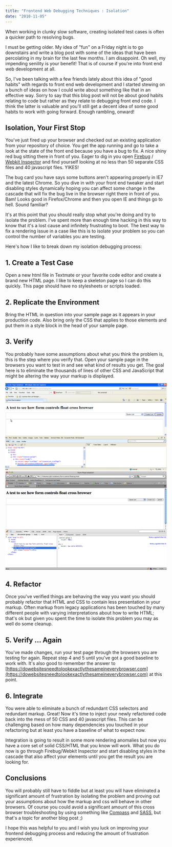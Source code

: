 ```yaml
---
title: "Frontend Web Debugging Techniques : Isolation"
date: "2010-11-05"
---
```


<aside class="tldr">
When working in clunky slow software, creating isolated test cases is often a quicker path to resolving bugs.
</aside>

I must be getting older. My idea of "fun" on a Friday night is to go downstairs and write a blog post with some of the ideas that have been percolating in my brain for the last few months. I am disappoint. Oh well, my impending senility is your benefit! That is of course if you're into front end web development at all.

So, I've been talking with a few friends lately about this idea of "good habits" with regards to front end web development and I started stewing on a bunch of ideas on how I could write about something like that in an effective way. Sorry to say that this blog post will not be about good habits relating to code but rather as they relate to debugging front end code. I think the latter is valuable and you'll still get a decent idea of some good habits to work with going forward. Enough rambling, onward!

## Isolation, Your First Stop

You've just fired up your browser and checked out an existing application from your repository of choice. You get the app running and go to take a look at the state of the front end because you have a bug to fix. A nice shiny red bug sitting there in front of you. Eager to dig in you open [Firebug](https://www.getfirebug.com) / [Webkit Inspector](https://webkit.org/blog/1091/more-web-inspector-updates/) and find yourself looking at no less than 50 separate CSS files and 40 javascript files. YIKES!

The bug card you have says some buttons aren't appearing properly in IE7 and the latest Chrome. So you dive in with your front end tweaker and start disabling styles dynamically hoping you can affect some change in the cascade that will fix the bug live in the browser right there in front of you. Bam! Looks good in Firefox/Chrome and then you open IE and things go to hell. Sound familiar?

It's at this point that you should really stop what you're doing and try to isolate the problem. I've spent more than enough time hacking in this way to know that it's a lost cause and infinitely frustrating to boot. The best way to fix a rendering issue in a case like this is to isolate your problem so you can control the number of variables you are testing.

Here's how I like to break down my isolation debugging process:

## 1. Create a Test Case

Open a new html file in Textmate or your favorite code editor and create a brand new HTML page. I like to keep a skeleton page so I can do this quickly. This page should have no stylesheets or scripts loaded.

<script src="https://gist.github.com/davemo/665184.js"></script>

## 2. Replicate the Environment

Bring the HTML in question into your sample page as it appears in your production code. Also bring only the CSS that applies to those elements and put them in a style block in the head of your sample page.

<script src="https://gist.github.com/davemo/665183.js"></script>

## 3. Verify

You probably have some assumptions about what you think the problem is, this is the step where you verify that. Open your sample page in the browsers you want to test in and see what kind of results you get. The goal here is to eliminate the thousands of lines of other CSS and JavaScript that might be altering the way your markup is displayed.

![](/img/17120048-Screen_shot_2010-11-05_at_10.13.57_PM.png)
![](/img/17120050-Screen_shot_2010-11-05_at_10.14.39_PM.png)

## 4. Refactor

Once you've verified things are behaving the way you want you should probably refactor that HTML and CSS to contain less presentation in your markup. Often markup from legacy applications has been touched by many different people with varying interpretations about how to write HTML; that's ok but given you spent the time to isolate this problem you may as well do some cleanup.

## 5. Verify ... Again

You've made changes, run your test page through the browsers you are testing for again. Repeat step 4 and 5 until you've got a good baseline to work with. It's also good to remember the answer to [https://dowebsitesneedtolookexactlythesameineverybrowser.com](https://dowebsitesneedtolookexactlythesameineverybrowser.com) at this point.

## 6. Integrate

You were able to eliminate a bunch of redundant CSS selectors and redundant markup. Great! Now it's time to inject your newly refactored code back into the mess of 50 CSS and 40 javascript files. This can be challenging based on how many dependencies you touched in your refactoring but at least you have a baseline of what to expect now.

Integration is going to result in some more rendering anomalies but now you have a core set of solid CSS/HTML that you know will work. What you do now is go through Firebug/Webkit Inspector and start disabling styles in the cascade that also affect your elements until you get the result you are looking for.

## Conclusions

You will probably still have to fiddle but at least you will have eliminated a significant amount of frustration by isolating the problem and proving out your assumptions about how the markup and css will behave in other browsers. Of course you could avoid a significant amount of this cross browser troubleshooting by using something like [Compass](https://compass-style.org/docs/) and [SASS](https://brandonmathis.com/blog/2010/09/21/fast-color-theming-with-compass-and-sass/),
but that's a topic for another blog post ;)

I hope this was helpful to you and I wish you luck on improving your frontend debugging process and reducing the amount of frustration experienced.
